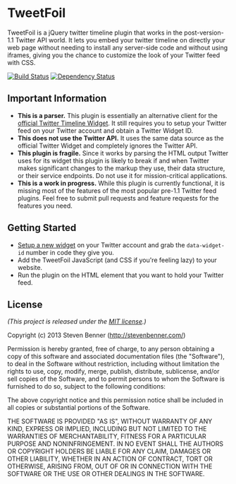 # TweetFoil

TweetFoil is a jQuery twitter timeline plugin that works in the post-version-1.1 Twitter API world. It lets you embed your twitter timeline on directly your web page without needing to install any server-side code and without using iframes, giving you the chance to customize the look of your Twitter feed with CSS.

[![Build Status](https://travis-ci.org/stevenbenner/jquery-tweetfoil.png?branch=master)](https://travis-ci.org/stevenbenner/jquery-tweetfoil) [![Dependency Status](https://gemnasium.com/stevenbenner/jquery-tweetfoil.png)](https://gemnasium.com/stevenbenner/jquery-tweetfoil)

## Important Information

* **This is a parser.** This plugin is essentially an alternative client for the [official Twitter Timeline Widget](https://dev.twitter.com/docs/embedded-timelines). It still requires you to setup your Twitter feed on your Twitter account and obtain a Twitter Widget ID.
* **This does not use the Twitter API.** It uses the same data source as the official Twitter Widget and completely ignores the Twitter API.
* **This plugin is fragile.** Since it works by parsing the HTML output Twitter uses for its widget this plugin is likely to break if and when Twitter makes significant changes to the markup they use, their data structure, or their service endpoints. Do not use it for mission-critical applications.
* **This is a work in progress.** While this plugin is currently functional, it is missing most of the features of the most popular pre-1.1 Twitter feed plugins. Feel free to submit pull requests and feature requests for the features you need.

## Getting Started

* [Setup a new widget](https://twitter.com/settings/widgets) on your Twitter account and grab the `data-widget-id` number in code they give you.
* Add the TweetFoil JavaScript (and CSS if you're feeling lazy) to your website.
* Run the plugin on the HTML element that you want to hold your Twitter feed.

## License

*(This project is released under the [MIT license](https://raw.github.com/stevenbenner/jquery-tweetfoil/master/LICENSE.txt).)*

Copyright (c) 2013 Steven Benner (http://stevenbenner.com/)

Permission is hereby granted, free of charge, to any person obtaining a copy of this software and associated documentation files (the "Software"), to deal in the Software without restriction, including without limitation the rights to use, copy, modify, merge, publish, distribute, sublicense, and/or sell copies of the Software, and to permit persons to whom the Software is furnished to do so, subject to the following conditions:

The above copyright notice and this permission notice shall be included in all copies or substantial portions of the Software.

THE SOFTWARE IS PROVIDED "AS IS", WITHOUT WARRANTY OF ANY KIND, EXPRESS OR IMPLIED, INCLUDING BUT NOT LIMITED TO THE WARRANTIES OF MERCHANTABILITY, FITNESS FOR A PARTICULAR PURPOSE AND NONINFRINGEMENT. IN NO EVENT SHALL THE AUTHORS OR COPYRIGHT HOLDERS BE LIABLE FOR ANY CLAIM, DAMAGES OR OTHER LIABILITY, WHETHER IN AN ACTION OF CONTRACT, TORT OR OTHERWISE, ARISING FROM, OUT OF OR IN CONNECTION WITH THE SOFTWARE OR THE USE OR OTHER DEALINGS IN THE SOFTWARE.
